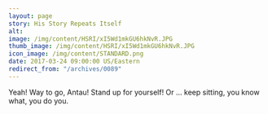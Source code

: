 ```yaml
---
layout: page
story: His Story Repeats Itself
alt:
image: /img/content/HSRI/xI5Wd1mkGU6hkNvR.JPG
thumb_image: /img/content/HSRI/xI5Wd1mkGU6hkNvR.JPG
icon_image: /img/content/STANDARD.png
date: 2017-03-24 09:00:00 US/Eastern
redirect_from: "/archives/0089"
---
```

Yeah! Way to go, Antau! Stand up for yourself! Or ... keep sitting, you know what, you do you.
